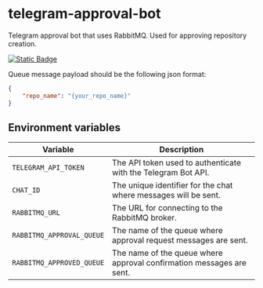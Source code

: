 # telegram-approval-bot
Telegram approval bot that uses RabbitMQ. Used for approving repository creation.

<a href="https://hub.docker.com/r/arnevl/telegram-approval-bot" target="_blank">
    <img alt="Static Badge" src="https://img.shields.io/badge/docker-arnevl/telegram--approval--bot-blue">
</a>

Queue message payload should be the following json format:
```json
{
    "repo_name": "{your_repo_name}"
}
```

## Environment variables
| Variable                     | Description                                                          |
|------------------------------|----------------------------------------------------------------------|
| `TELEGRAM_API_TOKEN`         | The API token used to authenticate with the Telegram Bot API.        |
| `CHAT_ID`                    | The unique identifier for the chat where messages will be sent.      |
| `RABBITMQ_URL`               | The URL for connecting to the RabbitMQ broker.                       |
| `RABBITMQ_APPROVAL_QUEUE`    | The name of the queue where approval request messages are sent.      |
| `RABBITMQ_APPROVED_QUEUE`    | The name of the queue where approval confirmation messages are sent. |
